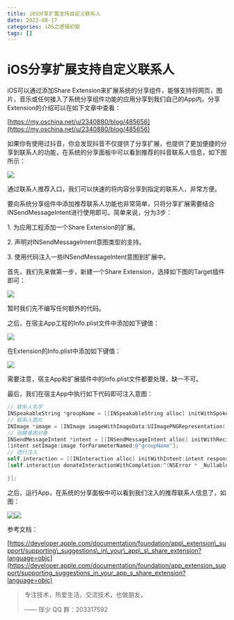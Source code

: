 ```yaml
---
title: iOS分享扩展支持自定义联系人
date: 2022-08-17
categories: iOS之逻辑初窥 
tags: []
---
```

# iOS分享扩展支持自定义联系人

iOS可以通过添加Share Extension来扩展系统的分享组件，能够支持将网页，图片，音乐或任何接入了系统分享组件功能的应用分享到我们自己的App内。分享Extension的介绍可以在如下文章中查看：

[https://my.oschina.net/u/2340880/blog/485656](https://my.oschina.net/u/2340880/blog/485656)

如果你有使用过抖音，你会发现抖音不仅提供了分享扩展，也提供了更加便捷的分享到联系人的功能，在系统的分享面板中可以看到推荐的抖音联系人信息，如下图所示：

![](https://oscimg.oschina.net/oscnet/up-3f2b1fe3bc13c596214dd93add162095e2c.jpg)

通过联系人推荐入口，我们可以快速的将内容分享到指定的联系人，非常方便。

要向系统分享组件中添加推荐联系人功能也非常简单，只将分享扩展需要结合INSendMessageIntent进行使用即可。简单来说，分为3步：

1\. 为应用工程添加一个Share Extension的扩展。

2\. 声明对INSendMessageIntent意图类型的支持。

3\. 使用代码注入一些INSendMessageIntent意图到扩展中。

首先，我们先来做第一步，新建一个Share Extension，选择如下图的Target插件即可：

![](https://oscimg.oschina.net/oscnet/up-e5e721c8f95ca5cda988f724ee3863279e0.png)

暂时我们先不编写任何额外的代码。

之后，在宿主App工程的Info.plist文件中添加如下键值：

![](https://oscimg.oschina.net/oscnet/up-b2a7da6f07f96657c61d1f3750ee8dbb7b6.png)

在Extension的Info.plist中添加如下键值：

![](https://oscimg.oschina.net/oscnet/up-04b937948f3694d38ca6f91939135326ab3.png)

需要注意，宿主App和扩展插件中的Info.plist文件都要处理，缺一不可。

最后，我们在宿主App中执行如下代码即可注入意图：

```objectivec
// 联系人名字
INSpeakableString *groupName = [[INSpeakableString alloc] initWithSpokenPhrase:@"珲少"];
// 联系人图片
INImage *image = [INImage imageWithImageData:UIImagePNGRepresentation([UIImage imageNamed:@"aa"])];
// 创建意图对象
INSendMessageIntent *intent = [[INSendMessageIntent alloc] initWithRecipients:nil content:nil speakableGroupName:groupName conversationIdentifier:@"huishao.id" serviceName:nil sender:nil];
[intent setImage:image forParameterNamed:@"groupName"];
// 进行注入
self.interaction = [[INInteraction alloc] initWithIntent:intent response:nil];
[self.interaction donateInteractionWithCompletion:^(NSError * _Nullable error) {
        
}];
```

之后，运行App，在系统的分享面板中可以看到我们注入的推荐联系人信息了，如图：

![](https://oscimg.oschina.net/oscnet/up-fb941f326f5e05f0d13248303a2525157af.png)![](https://oscimg.oschina.net/oscnet/up-9a5e0bdbba14e674b72236d5edad2721071.png)

参考文档：

[https://developer.apple.com/documentation/foundation/app\_extension\_support/supporting\_suggestions\_in\_your\_app\_s\_share_extension?language=objc](https://developer.apple.com/documentation/foundation/app_extension_support/supporting_suggestions_in_your_app_s_share_extension?language=objc)

> 专注技术，热爱生活，交流技术，也做朋友。
> 
> —— 珲少 QQ 群：203317592